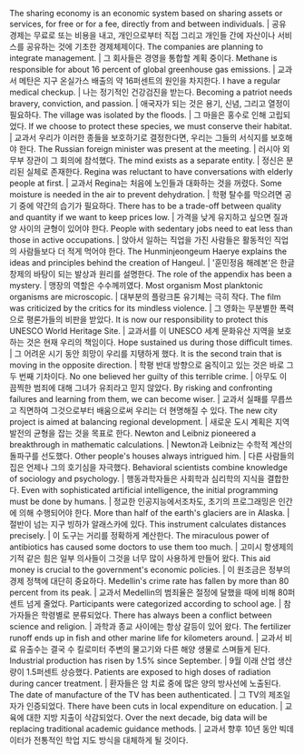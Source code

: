 The sharing economy is an economic system based on sharing assets or services, for free or for a fee, directly from and between individuals.	| 공유 경제는 무료로 또는 비용을 내고, 개인으로부터 직접 그리고 개인들 간에 자산이나 서비스를 공유하는 것에 기초한 경제체제이다.
The companies are planning to integrate management.	| 그 회사들은 경영을 통합할 계획 중이다.
Methane is responsible for about 16 percent of global greenhouse gas emissions.	| 교과서 메탄은 지구 온실가스 배출의 약 16퍼센트의 원인을 차지한다.
I have a regular medical checkup.	| 나는 정기적인 건강검진을 받는다.
Becoming a patriot needs bravery, conviction, and passion. 	| 애국자가 되는 것은 용기, 신념, 그리고 열정이 필요하다.
The village was isolated by the floods. 	| 그 마을은 홍수로 인해 고립되었다.
If we choose to protect these species, we must conserve their habitat. 	| 교과서 우리가 이러한 종들을 보호하기로 결정한다면, 우리는 그들의 서식지를 보호해야 한다.
The Russian foreign minister was present at the meeting.	| 러시아 외무부 장관이 그 회의에 참석했다.
The mind exists as a separate entity.	| 정신은 분리된 실체로 존재한다.
Regina was reluctant to have conversations with elderly people at first.	| 교과서 Regina는 처음에 노인들과 대화하는 것을 꺼렸다.
Some moisture is needed in the air to prevent dehydration.	| 학평 탈수를 막으려면 공기 중에 약간의 습기가 필요하다.
There has to be a trade-off between quality and quantity if we want to keep prices low.	| 가격을 낮게 유지하고 싶으면 질과 양 사이의 균형이 있어야 한다.
People with sedentary jobs need to eat less than those in active occupations.	| 앉아서 일하는 직업을 가진 사람들은 활동적인 직업의 사람들보다 더 적게 먹어야 한다. 
The Hunminjeongeum Haerye explains the ideas and principles behind the creation of Hangeul.	| '훈민정음 해례본'은 한글 창제의 바탕이 되는 발상과 원리를 설명한다.
The role of the appendix has been a mystery.	| 맹장의 역할은 수수께끼였다.
Most organism Most planktonic organisms are microscopic.	| 대부분의 플랑크톤 유기체는 극히 작다.
The film was criticized by the critics for its mindless violence.	| 그 영화는 무분별한 폭력으로 평론가들의 비판을 받았다.
It is now our responsibility to protect this UNESCO World Heritage Site.	| 교과서를 이 UNESCO 세계 문화유산 지역을 보호하는 것은 현재 우리의 책임이다.
Hope sustained us during those difficult times. 	| 그 어려운 시기 동안 희망이 우리를 지탱하게 했다.
It is the second train that is moving in the opposite direction.	| 학평 반대 방향으로 움직이고 있는 것은 바로 그 두 번째 기차이다.
No one believed her guilty of this terrible crime.	| 아무도 이 끔찍한 범죄에 대해 그녀가 유죄라고 믿지 않았다.
By risking and confronting failures and learning from them, we can become wiser.	| 교과서 실패를 무릅쓰고 직면하여 그것으로부터 배움으로써 우리는 더 현명해질 수 있다.
The new city project is aimed at balancing regional development.	| 새로운 도시 계획은 지역 발전의 균형을 잡는 것을 목표로 한다.
Newton and Leibniz pioneered a breakthrough in mathematic calculations. 	| Newton과 Leibniz는 수학적 계산의 돌파구를 선도했다.
Other people's houses always intrigued him.	| 다른 사람들의 집은 언제나 그의 호기심을 자극했다.
Behavioral scientists combine knowledge of sociology and psychology.	| 행동과학자들은 사회학과 심리학의 지식을 결합한다.
Even with sophisticated artificial intelligence, the initial programming must be done by humans.	| 정교한 인공지능에서조차도, 초기의 프로그래밍은 인간에 의해 수행되어야 한다.
More than half of the earth's glaciers are in Alaska.	| 절반이 넘는 지구 빙하가 알래스카에 있다.
This instrument calculates distances precisely.	| 이 도구는 거리를 정확하게 계산한다.
The miraculous power of antibiotics has caused some doctors to use them too much.	| 고미시 항생제의 기적 같은 힘은 일부 의사들이 그것을 너무 많이 사용하게 만들어 왔다.
This aid money is crucial to the government's economic policies.	| 이 원조금은 정부의 경제 정책에 대단히 중요하다.
Medellin's crime rate has fallen by more than 80 percent from its peak.	| 교과서 Medellin의 범죄율은 절정에 달했을 때에 비해 80퍼센트 넘게 줄었다.
Participants were categorized according to school age.	| 참가자들은 학령별로 분류되었다.
There has always been a conflict between science and religion.	| 과학과 종교 사이에는 항상 갈등이 있어 왔다.
The fertilizer runoff ends up in fish and other marine life for kilometers around.	| 교과서 비료 유출수는 결국 수 킬로미터 주변의 물고기와 다른 해양 생물로 스며들게 된다.
Industrial production has risen by 1.5% since September.	| 9월 이래 산업 생산량이 1.5퍼센트 상승했다.
Patients are exposed to high doses of radiation during cancer treatment.	| 환자들은 암 치료 중에 많은 양의 방사선에 노출된다.
The date of manufacture of the TV has been authenticated. 	| 그 TV의 제조일자가 인증되었다.
There have been cuts in local expenditure on education.	| 교육에 대한 지방 지출이 삭감되었다.
Over the next decade, big data will be replacing traditional academic guidance methods.	| 교과서 향후 10년 동안 빅데이터가 전통적인 학업 지도 방식을 대체하게 될 것이다.